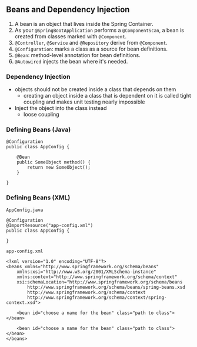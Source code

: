 ## Beans and Dependency Injection
1. A bean is an object that lives inside the Spring Container.
2. As your `@SpringBootApplication` performs a `@ComponentScan`, a bean is created from classes marked with `@Component`.
3. `@Controller`, `@Service` and `@Repository` derive from `@Component`.
4. `@Configuration`: marks a class as a source for bean definitions.
5. `@Bean`: method-level annotation for bean definitions.
6. `@Autowired` injects the bean where it's needed.


### Dependency Injection 
- objects should not be created inside a class that depends on them 
  - creating an object inside a class that is dependent on it is called tight coupling and makes unit testing nearly impossible
- Inject the object into the class instead
  - loose coupling

### Defining Beans (Java)
```aidl
@Configuration
public class AppConfig {

    @Bean
    public SomeObject method() {
        return new SomeObject();
    }

}
```
### Defining Beans (XML)
`AppConfig.java`
```aidl
@Configuration
@ImportResource("app-config.xml")
public class AppConfig {

}
```
`app-config.xml`
```aidl
<?xml version="1.0" encoding="UTF-8"?>
<beans xmlns="http://www.springframework.org/schema/beans"
	xmlns:xsi="http://www.w3.org/2001/XMLSchema-instance" 
	xmlns:context="http://www.springframework.org/schema/context"
	xsi:schemaLocation="http://www.springframework.org/schema/beans
        http://www.springframework.org/schema/beans/spring-beans.xsd
        http://www.springframework.org/schema/context
        http://www.springframework.org/schema/context/spring-context.xsd">

	<bean id="choose a name for the bean" class="path to class"> </bean>

	<bean id="choose a name for the bean" class="path to class"> </bean>
</beans>
```